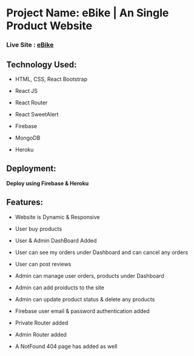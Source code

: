 # Project Name: eBike | An Single Product Website

### Live Site : [eBike](https://ebike-online-store.web.app)

## Technology Used:

- HTML, CSS, React Bootstrap

- React JS

- React Router

- React SweetAlert

- Firebase

- MongoDB

- Heroku

## Deployment:

**Deploy using Firebase & Heroku**

## Features:

- Website is Dynamic & Responsive

- User buy products

- User & Admin DashBoard Added

- User can see my orders under Dashboard and can cancel any orders

- User can post reviews

- Admin can manage user orders, products under Dashboard

- Admin can add proiducts to the site

- Admin can update product status & delete any products

- Firebase user email & password authentication added

- Private Router added

- Admin Router added

- A NotFound 404 page has added as well
